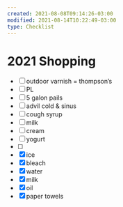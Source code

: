 ```yaml
---
created: 2021-08-08T09:14:26-03:00
modified: 2021-08-14T10:22:49-03:00
type: Checklist
---
```


# 2021 Shopping

- [ ] outdoor varnish = thompson’s 
- [ ] PL
- [ ] 5 galon pails
- [ ] advil cold & sinus
- [ ] cough syrup 
- [ ] milk
- [ ] cream
- [ ] yogurt
- [ ] 
- [x] ice
- [x] bleach 
- [x] water
- [x] milk
- [x] oil
- [x] paper towels

